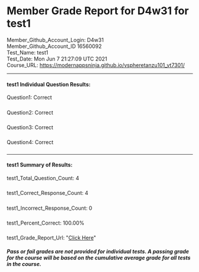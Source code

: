 # Member Grade Report for D4w31 for test1  
   
Member_Github_Account_Login: D4w31  
Member_Github_Account_ID 16560092  
Test_Name: test1  
Test_Date: Mon Jun  7 21:27:09 UTC 2021  
Course_URL: https://modernappsninja.github.io/vspheretanzu101_vt7301/  
   
---  
#### test1 Individual Question Results:  
Question1: Correct  
#####  
Question2: Correct  
#####  
Question3: Correct  
#####  
Question4: Correct  
#####  
---  
#### test1 Summary of Results:  
test1_Total_Question_Count: 4  
#####  
test1_Correct_Response_Count: 4  
#####  
test1_Incorrect_Response_Count: 0  
#####  
test1_Percent_Correct: 100.00%  
#####  
test1_Grade_Report_Url: "[Click Here](https://github.com/modernappsninjas/D4w31/blob/main/static/userdata/courses/vspheretanzu101_vt7301/grade_report.pr780.test1.md)"
##### Pass or fail grades are not provided for individual tests. A passing grade for the course will be based on the cumulative average grade for all tests in the course.  
